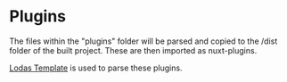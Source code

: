 # Plugins

The files within the "plugins" folder will be parsed and copied to the /dist folder of the built project. These are then imported as nuxt-plugins.

[Lodas Template](https://lodash.com/docs/4.17.15#template) is used to parse these plugins.
